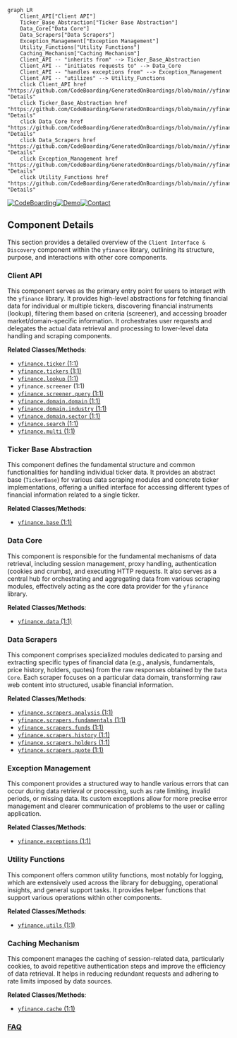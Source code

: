 ```mermaid
graph LR
    Client_API["Client API"]
    Ticker_Base_Abstraction["Ticker Base Abstraction"]
    Data_Core["Data Core"]
    Data_Scrapers["Data Scrapers"]
    Exception_Management["Exception Management"]
    Utility_Functions["Utility Functions"]
    Caching_Mechanism["Caching Mechanism"]
    Client_API -- "inherits from" --> Ticker_Base_Abstraction
    Client_API -- "initiates requests to" --> Data_Core
    Client_API -- "handles exceptions from" --> Exception_Management
    Client_API -- "utilizes" --> Utility_Functions
    click Client_API href "https://github.com/CodeBoarding/GeneratedOnBoardings/blob/main//yfinance/Client_API.md" "Details"
    click Ticker_Base_Abstraction href "https://github.com/CodeBoarding/GeneratedOnBoardings/blob/main//yfinance/Ticker_Base_Abstraction.md" "Details"
    click Data_Core href "https://github.com/CodeBoarding/GeneratedOnBoardings/blob/main//yfinance/Data_Core.md" "Details"
    click Data_Scrapers href "https://github.com/CodeBoarding/GeneratedOnBoardings/blob/main//yfinance/Data_Scrapers.md" "Details"
    click Exception_Management href "https://github.com/CodeBoarding/GeneratedOnBoardings/blob/main//yfinance/Exception_Management.md" "Details"
    click Utility_Functions href "https://github.com/CodeBoarding/GeneratedOnBoardings/blob/main//yfinance/Utility_Functions.md" "Details"
```
[![CodeBoarding](https://img.shields.io/badge/Generated%20by-CodeBoarding-9cf?style=flat-square)](https://github.com/CodeBoarding/GeneratedOnBoardings)[![Demo](https://img.shields.io/badge/Try%20our-Demo-blue?style=flat-square)](https://www.codeboarding.org/demo)[![Contact](https://img.shields.io/badge/Contact%20us%20-%20contact@codeboarding.org-lightgrey?style=flat-square)](mailto:contact@codeboarding.org)

## Component Details

This section provides a detailed overview of the `Client Interface & Discovery` component within the `yfinance` library, outlining its structure, purpose, and interactions with other core components.

### Client API
This component serves as the primary entry point for users to interact with the `yfinance` library. It provides high-level abstractions for fetching financial data for individual or multiple tickers, discovering financial instruments (lookup), filtering them based on criteria (screener), and accessing broader market/domain-specific information. It orchestrates user requests and delegates the actual data retrieval and processing to lower-level data handling and scraping components.


**Related Classes/Methods**:

- <a href="https://github.com/ranaroussi/yfinance/blob/master/yfinance/ticker.py#L1-L1" target="_blank" rel="noopener noreferrer">`yfinance.ticker` (1:1)</a>
- <a href="https://github.com/ranaroussi/yfinance/blob/master/yfinance/tickers.py#L1-L1" target="_blank" rel="noopener noreferrer">`yfinance.tickers` (1:1)</a>
- <a href="https://github.com/ranaroussi/yfinance/blob/master/yfinance/lookup.py#L1-L1" target="_blank" rel="noopener noreferrer">`yfinance.lookup` (1:1)</a>
- `yfinance.screener` (1:1)
- <a href="https://github.com/ranaroussi/yfinance/blob/master/yfinance/screener/query.py#L1-L1" target="_blank" rel="noopener noreferrer">`yfinance.screener.query` (1:1)</a>
- <a href="https://github.com/ranaroussi/yfinance/blob/master/yfinance/domain/domain.py#L1-L1" target="_blank" rel="noopener noreferrer">`yfinance.domain.domain` (1:1)</a>
- <a href="https://github.com/ranaroussi/yfinance/blob/master/yfinance/domain/industry.py#L1-L1" target="_blank" rel="noopener noreferrer">`yfinance.domain.industry` (1:1)</a>
- <a href="https://github.com/ranaroussi/yfinance/blob/master/yfinance/domain/sector.py#L1-L1" target="_blank" rel="noopener noreferrer">`yfinance.domain.sector` (1:1)</a>
- <a href="https://github.com/ranaroussi/yfinance/blob/master/yfinance/search.py#L1-L1" target="_blank" rel="noopener noreferrer">`yfinance.search` (1:1)</a>
- <a href="https://github.com/ranaroussi/yfinance/blob/master/yfinance/multi.py#L1-L1" target="_blank" rel="noopener noreferrer">`yfinance.multi` (1:1)</a>


### Ticker Base Abstraction
This component defines the fundamental structure and common functionalities for handling individual ticker data. It provides an abstract base (`TickerBase`) for various data scraping modules and concrete ticker implementations, offering a unified interface for accessing different types of financial information related to a single ticker.


**Related Classes/Methods**:

- <a href="https://github.com/ranaroussi/yfinance/blob/master/yfinance/base.py#L1-L1" target="_blank" rel="noopener noreferrer">`yfinance.base` (1:1)</a>


### Data Core
This component is responsible for the fundamental mechanisms of data retrieval, including session management, proxy handling, authentication (cookies and crumbs), and executing HTTP requests. It also serves as a central hub for orchestrating and aggregating data from various scraping modules, effectively acting as the core data provider for the `yfinance` library.


**Related Classes/Methods**:

- <a href="https://github.com/ranaroussi/yfinance/blob/master/yfinance/data.py#L1-L1" target="_blank" rel="noopener noreferrer">`yfinance.data` (1:1)</a>


### Data Scrapers
This component comprises specialized modules dedicated to parsing and extracting specific types of financial data (e.g., analysis, fundamentals, price history, holders, quotes) from the raw responses obtained by the `Data Core`. Each scraper focuses on a particular data domain, transforming raw web content into structured, usable financial information.


**Related Classes/Methods**:

- <a href="https://github.com/ranaroussi/yfinance/blob/master/yfinance/scrapers/analysis.py#L1-L1" target="_blank" rel="noopener noreferrer">`yfinance.scrapers.analysis` (1:1)</a>
- <a href="https://github.com/ranaroussi/yfinance/blob/master/yfinance/scrapers/fundamentals.py#L1-L1" target="_blank" rel="noopener noreferrer">`yfinance.scrapers.fundamentals` (1:1)</a>
- <a href="https://github.com/ranaroussi/yfinance/blob/master/yfinance/scrapers/funds.py#L1-L1" target="_blank" rel="noopener noreferrer">`yfinance.scrapers.funds` (1:1)</a>
- <a href="https://github.com/ranaroussi/yfinance/blob/master/yfinance/scrapers/history.py#L1-L1" target="_blank" rel="noopener noreferrer">`yfinance.scrapers.history` (1:1)</a>
- <a href="https://github.com/ranaroussi/yfinance/blob/master/yfinance/scrapers/holders.py#L1-L1" target="_blank" rel="noopener noreferrer">`yfinance.scrapers.holders` (1:1)</a>
- <a href="https://github.com/ranaroussi/yfinance/blob/master/yfinance/scrapers/quote.py#L1-L1" target="_blank" rel="noopener noreferrer">`yfinance.scrapers.quote` (1:1)</a>


### Exception Management
This component provides a structured way to handle various errors that can occur during data retrieval or processing, such as rate limiting, invalid periods, or missing data. Its custom exceptions allow for more precise error management and clearer communication of problems to the user or calling application.


**Related Classes/Methods**:

- <a href="https://github.com/ranaroussi/yfinance/blob/master/yfinance/exceptions.py#L1-L1" target="_blank" rel="noopener noreferrer">`yfinance.exceptions` (1:1)</a>


### Utility Functions
This component offers common utility functions, most notably for logging, which are extensively used across the library for debugging, operational insights, and general support tasks. It provides helper functions that support various operations within other components.


**Related Classes/Methods**:

- <a href="https://github.com/ranaroussi/yfinance/blob/master/yfinance/utils.py#L1-L1" target="_blank" rel="noopener noreferrer">`yfinance.utils` (1:1)</a>


### Caching Mechanism
This component manages the caching of session-related data, particularly cookies, to avoid repetitive authentication steps and improve the efficiency of data retrieval. It helps in reducing redundant requests and adhering to rate limits imposed by data sources.


**Related Classes/Methods**:

- <a href="https://github.com/ranaroussi/yfinance/blob/master/yfinance/cache.py#L1-L1" target="_blank" rel="noopener noreferrer">`yfinance.cache` (1:1)</a>




### [FAQ](https://github.com/CodeBoarding/GeneratedOnBoardings/tree/main?tab=readme-ov-file#faq)